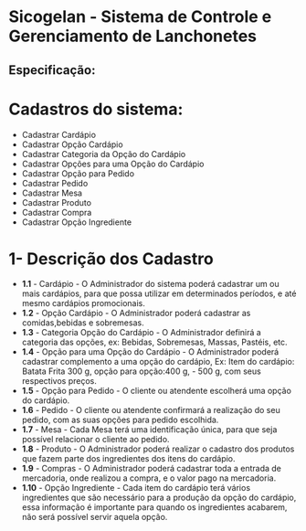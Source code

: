 # Sicogelan - Sistema de Controle e Gerenciamento de Lanchonetes #

## Especificação: ##

# Cadastros do sistema: #

- Cadastrar Cardápio
- Cadastrar Opção Cardápio
- Cadastrar Categoria da Opção do Cardápio
- Cadastrar Opções para uma Opção do Cardápio
- Cadastrar Opção para Pedido
- Cadastrar Pedido
- Cadastrar Mesa
- Cadastrar Produto
- Cadastrar Compra
- Cadastrar Opção Ingrediente

# 1- Descrição dos Cadastro #

- **1.1** - Cardápio - O Administrador do sistema poderá cadastrar um ou mais cardápios, para que possa utilizar em determinados períodos, e até mesmo cardápios promocionais.
- **1.2** - Opção Cardápio - O Administrador poderá cadastrar as comidas,bebidas e sobremesas.
- **1.3** - Categoria Opção do Cardápio - O Administrador definirá a categoria das opções, ex: Bebidas, Sobremesas, Massas, Pastéis, etc.
- **1.4** - Opção para uma Opção do Cardápio - O Administrador poderá cadastrar complemento a uma opção do cardápio, Ex: Item do cardápio: Batata Frita 300 g, opção para opção:400 g, - 500 g, com seus respectivos preços. 
- **1.5** - Opção para Pedido - O cliente ou atendente escolherá uma opção do cardápio.
- **1.6** - Pedido - O cliente ou atendente confirmará a realização do seu pedido, com as suas opções para pedido escolhida.
- **1.7** - Mesa - Cada Mesa terá uma identificação única, para que seja possível relacionar o cliente ao pedido.
- **1.8** - Produto - O Administrador poderá realizar o cadastro dos produtos que fazem parte dos ingredientes dos itens do cardápio.
- **1.9** - Compras - O Administrador poderá cadastrar toda a entrada de mercadoria, onde realizou a compra, e o valor pago na mercadoria.
- **1.10**  - Opção Ingrediente - Cada item do cardápio terá vários ingredientes que são necessário para a produção da opção do cardápio, essa informação é importante para quando os ingredientes acabarem, não será possível servir aquela opção.
